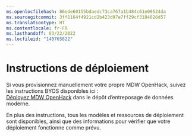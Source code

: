 ```yaml
---
ms.openlocfilehash: 86ede60155bdaedc73ca767a1b484c61e09524da
ms.sourcegitcommit: 3ff1164f4921cd2b423d97e7ff29cf3184026d57
ms.translationtype: HT
ms.contentlocale: fr-FR
ms.lasthandoff: 03/22/2022
ms.locfileid: "140765822"
---
```

# <a name="deployment-instructions"></a>Instructions de déploiement #

Si vous provisionnez manuellement votre propre MDW OpenHack, suivez les instructions BYOS disponibles ici :  
[Déployez MDW OpenHack](https://aka.ms/OpenHackBYOS) dans le dépôt d’entreposage de données moderne.  

En plus des instructions, tous les modèles et ressources de déploiement sont disponibles, ainsi que des informations pour vérifier que votre déploiement fonctionne comme prévu.  
